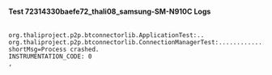 #### Test 72314330baefe72_thali08_samsung-SM-N910C Logs


```

org.thaliproject.p2p.btconnectorlib.ApplicationTest:..
org.thaliproject.p2p.btconnectorlib.ConnectionManagerTest:.......................INSTRUMENTATION_RESULT: shortMsg=Process crashed.
INSTRUMENTATION_CODE: 0
,
```
